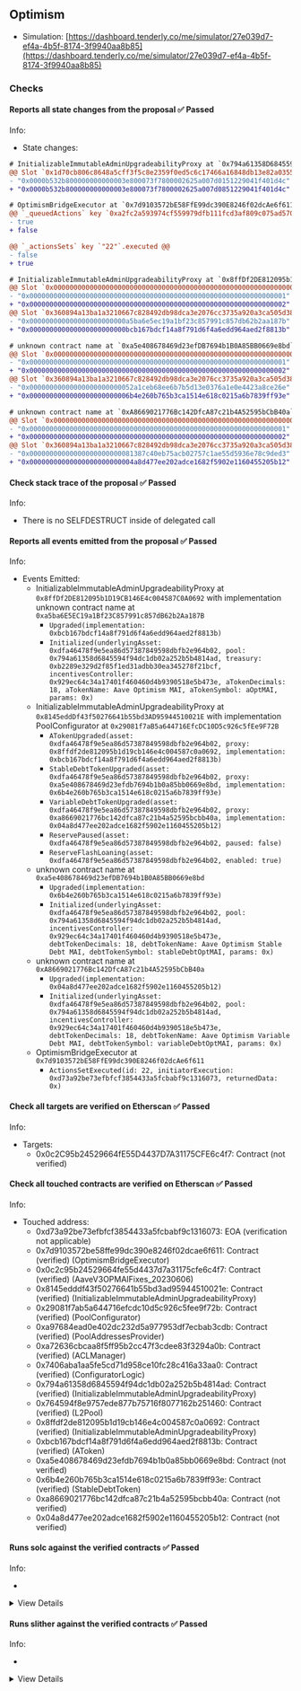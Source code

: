 ## Optimism

- Simulation: [https://dashboard.tenderly.co/me/simulator/27e039d7-ef4a-4b5f-8174-3f9940aa8b85](https://dashboard.tenderly.co/me/simulator/27e039d7-ef4a-4b5f-8174-3f9940aa8b85)

### Checks

#### Reports all state changes from the proposal ✅ Passed

Info:

- State changes:

```diff
# InitializableImmutableAdminUpgradeabilityProxy at `0x794a61358D6845594F94dc1DB02A252b5b4814aD` with implementation L2Pool at `0x764594F8e9757edE877B75716f8077162B251460`
@@ Slot `0x1d70cb806c8648a5cff3f5c8e2359f0ed5c6c17466a16848db13e82a035534b2` @@
- "0x0000b532b800000000000003e800073f7800002625a007d0151229041f401d4c"
+ "0x0000b532b800000000000003e800073f7800002625a007d0851229041f401d4c"
```

```diff
# OptimismBridgeExecutor at `0x7d9103572bE58FfE99dc390E8246f02dcAe6f611`
@@ `_queuedActions` key `0xa2fc2a593974cf559979dfb111fcd3af809c075ad57043a4c8c0903e324cfc82` @@
- true
+ false

@@ `_actionsSets` key `"22"`.executed @@
- false
+ true

```

```diff
# InitializableImmutableAdminUpgradeabilityProxy at `0x8ffDf2DE812095b1D19CB146E4c004587C0A0692` with implementation unknown contract name at `0xa5ba6E5EC19a1Bf23C857991c857dB62b2Aa187B`
@@ Slot `0x0000000000000000000000000000000000000000000000000000000000000000` @@
- "0x0000000000000000000000000000000000000000000000000000000000000001"
+ "0x0000000000000000000000000000000000000000000000000000000000000002"
@@ Slot `0x360894a13ba1a3210667c828492db98dca3e2076cc3735a920a3ca505d382bbc` @@
- "0x000000000000000000000000a5ba6e5ec19a1bf23c857991c857db62b2aa187b"
+ "0x000000000000000000000000bcb167bdcf14a8f791d6f4a6edd964aed2f8813b"
```

```diff
# unknown contract name at `0xa5e408678469d23efDB7694b1B0A85BB0669e8bd`
@@ Slot `0x0000000000000000000000000000000000000000000000000000000000000000` @@
- "0x0000000000000000000000000000000000000000000000000000000000000001"
+ "0x0000000000000000000000000000000000000000000000000000000000000002"
@@ Slot `0x360894a13ba1a3210667c828492db98dca3e2076cc3735a920a3ca505d382bbc` @@
- "0x00000000000000000000000052a1ceb68ee6b7b5d13e0376a1e0e4423a8ce26e"
+ "0x0000000000000000000000006b4e260b765b3ca1514e618c0215a6b7839ff93e"
```

```diff
# unknown contract name at `0xA8669021776Bc142DfcA87c21b4A52595bCbB40a`
@@ Slot `0x0000000000000000000000000000000000000000000000000000000000000000` @@
- "0x0000000000000000000000000000000000000000000000000000000000000001"
+ "0x0000000000000000000000000000000000000000000000000000000000000002"
@@ Slot `0x360894a13ba1a3210667c828492db98dca3e2076cc3735a920a3ca505d382bbc` @@
- "0x00000000000000000000000081387c40eb75acb02757c1ae55d5936e78c9ded3"
+ "0x00000000000000000000000004a8d477ee202adce1682f5902e1160455205b12"
```

#### Check stack trace of the proposal ✅ Passed

Info:

- There is no SELFDESTRUCT inside of delegated call

#### Reports all events emitted from the proposal ✅ Passed

Info:

- Events Emitted:
  - InitializableImmutableAdminUpgradeabilityProxy at `0x8ffDf2DE812095b1D19CB146E4c004587C0A0692` with implementation unknown contract name at `0xa5ba6E5EC19a1Bf23C857991c857dB62b2Aa187B`
    - `Upgraded(implementation: 0xbcb167bdcf14a8f791d6f4a6edd964aed2f8813b)`
    - `Initialized(underlyingAsset: 0xdfa46478f9e5ea86d57387849598dbfb2e964b02, pool: 0x794a61358d6845594f94dc1db02a252b5b4814ad, treasury: 0xb2289e329d2f85f1ed31adbb30ea345278f21bcf, incentivesController: 0x929ec64c34a17401f460460d4b9390518e5b473e, aTokenDecimals: 18, aTokenName: Aave Optimism MAI, aTokenSymbol: aOptMAI, params: 0x)`
  - InitializableImmutableAdminUpgradeabilityProxy at `0x8145eddDf43f50276641b55bd3AD95944510021E` with implementation PoolConfigurator at `0x29081f7aB5a644716EfcDC10D5c926c5fEe9F72B`
    - `ATokenUpgraded(asset: 0xdfa46478f9e5ea86d57387849598dbfb2e964b02, proxy: 0x8ffdf2de812095b1d19cb146e4c004587c0a0692, implementation: 0xbcb167bdcf14a8f791d6f4a6edd964aed2f8813b)`
    - `StableDebtTokenUpgraded(asset: 0xdfa46478f9e5ea86d57387849598dbfb2e964b02, proxy: 0xa5e408678469d23efdb7694b1b0a85bb0669e8bd, implementation: 0x6b4e260b765b3ca1514e618c0215a6b7839ff93e)`
    - `VariableDebtTokenUpgraded(asset: 0xdfa46478f9e5ea86d57387849598dbfb2e964b02, proxy: 0xa8669021776bc142dfca87c21b4a52595bcbb40a, implementation: 0x04a8d477ee202adce1682f5902e1160455205b12)`
    - `ReservePaused(asset: 0xdfa46478f9e5ea86d57387849598dbfb2e964b02, paused: false)`
    - `ReserveFlashLoaning(asset: 0xdfa46478f9e5ea86d57387849598dbfb2e964b02, enabled: true)`
  - unknown contract name at `0xa5e408678469d23efDB7694b1B0A85BB0669e8bd`
    - `Upgraded(implementation: 0x6b4e260b765b3ca1514e618c0215a6b7839ff93e)`
    - `Initialized(underlyingAsset: 0xdfa46478f9e5ea86d57387849598dbfb2e964b02, pool: 0x794a61358d6845594f94dc1db02a252b5b4814ad, incentivesController: 0x929ec64c34a17401f460460d4b9390518e5b473e, debtTokenDecimals: 18, debtTokenName: Aave Optimism Stable Debt MAI, debtTokenSymbol: stableDebtOptMAI, params: 0x)`
  - unknown contract name at `0xA8669021776Bc142DfcA87c21b4A52595bCbB40a`
    - `Upgraded(implementation: 0x04a8d477ee202adce1682f5902e1160455205b12)`
    - `Initialized(underlyingAsset: 0xdfa46478f9e5ea86d57387849598dbfb2e964b02, pool: 0x794a61358d6845594f94dc1db02a252b5b4814ad, incentivesController: 0x929ec64c34a17401f460460d4b9390518e5b473e, debtTokenDecimals: 18, debtTokenName: Aave Optimism Variable Debt MAI, debtTokenSymbol: variableDebtOptMAI, params: 0x)`
  - OptimismBridgeExecutor at `0x7d9103572bE58FfE99dc390E8246f02dcAe6f611`
    - `ActionsSetExecuted(id: 22, initiatorExecution: 0xd73a92be73efbfcf3854433a5fcbabf9c1316073, returnedData: 0x)`

#### Check all targets are verified on Etherscan ✅ Passed

Info:

- Targets:
  - 0x0c2C95b24529664fE55D4437D7A31175CFE6c4f7: Contract (not verified)

#### Check all touched contracts are verified on Etherscan ✅ Passed

Info:

- Touched address:
  - 0xd73a92be73efbfcf3854433a5fcbabf9c1316073: EOA (verification not applicable)
  - 0x7d9103572be58ffe99dc390e8246f02dcae6f611: Contract (verified) (OptimismBridgeExecutor)
  - 0x0c2c95b24529664fe55d4437d7a31175cfe6c4f7: Contract (verified) (AaveV3OPMAIFixes_20230606)
  - 0x8145edddf43f50276641b55bd3ad95944510021e: Contract (verified) (InitializableImmutableAdminUpgradeabilityProxy)
  - 0x29081f7ab5a644716efcdc10d5c926c5fee9f72b: Contract (verified) (PoolConfigurator)
  - 0xa97684ead0e402dc232d5a977953df7ecbab3cdb: Contract (verified) (PoolAddressesProvider)
  - 0xa72636cbcaa8f5ff95b2cc47f3cdee83f3294a0b: Contract (verified) (ACLManager)
  - 0x7406aba1aa5fe5cd71d958ce10fc28c416a33aa0: Contract (verified) (ConfiguratorLogic)
  - 0x794a61358d6845594f94dc1db02a252b5b4814ad: Contract (verified) (InitializableImmutableAdminUpgradeabilityProxy)
  - 0x764594f8e9757ede877b75716f8077162b251460: Contract (verified) (L2Pool)
  - 0x8ffdf2de812095b1d19cb146e4c004587c0a0692: Contract (verified) (InitializableImmutableAdminUpgradeabilityProxy)
  - 0xbcb167bdcf14a8f791d6f4a6edd964aed2f8813b: Contract (verified) (AToken)
  - 0xa5e408678469d23efdb7694b1b0a85bb0669e8bd: Contract (not verified)
  - 0x6b4e260b765b3ca1514e618c0215a6b7839ff93e: Contract (verified) (StableDebtToken)
  - 0xa8669021776bc142dfca87c21b4a52595bcbb40a: Contract (not verified)
  - 0x04a8d477ee202adce1682f5902e1160455205b12: Contract (not verified)

#### Runs solc against the verified contracts ✅ Passed

Info:

-

<details>
<summary>View Details</summary>
<details>
<summary>View warnings for AaveV3OPMAIFixes_20230606 at `0x0c2C95b24529664fE55D4437D7A31175CFE6c4f7`</summary>

```
INFO:CryticCompile:Source code not available, try to fetch the bytecode only
```

</details>

<details>
<summary>View warnings for PoolConfigurator at `0x29081f7aB5a644716EfcDC10D5c926c5fEe9F72B`</summary>

```
INFO:CryticCompile:Source code not available, try to fetch the bytecode only
```

</details>

<details>
<summary>View warnings for StableDebtToken (STABLE_DEBT_TOKEN_IMPL) at `0x6b4E260b765B3cA1514e618C0215A6B7839fF93e`</summary>

```
INFO:CryticCompile:Source code not available, try to fetch the bytecode only
```

</details>

<details>
<summary>View warnings for ConfiguratorLogic at `0x7406aba1Aa5fE5cd71d958CE10fc28c416a33aA0`</summary>

```
WARNING:CryticCompile:Warning: Warning: This declaration has the same name as another declaration.
  --> lib/aave-v3-core/contracts/protocol/libraries/aave-upgradeability/BaseImmutableAdminUpgradeabilityProxy.sol:23:15:
   |
23 |   constructor(address admin) {
   |               ^^^^^^^^^^^^^
Note: The other declaration is here:
  --> lib/aave-v3-core/contracts/protocol/libraries/aave-upgradeability/BaseImmutableAdminUpgradeabilityProxy.sol:39:3:
   |
39 |   function admin() external ifAdmin returns (address) {
   |   ^ (Relevant source part starts here and spans across multiple lines).


Warning: Warning: This contract has a payable fallback function, but no receive ether function. Consider adding a receive ether function.
  --> lib/aave-v3-core/contracts/dependencies/openzeppelin/upgradeability/InitializableUpgradeabilityProxy.sol:11:1:
   |
11 | contract InitializableUpgradeabilityProxy is BaseUpgradeabilityProxy {
   | ^ (Relevant source part starts here and spans across multiple lines).
Note: The payable fallback function is defined here.
  --> lib/aave-v3-core/contracts/dependencies/openzeppelin/upgradeability/Proxy.sol:17:3:
   |
17 |   fallback() external payable {
   |   ^ (Relevant source part starts here and spans across multiple lines).


Warning: Warning: This contract has a payable fallback function, but no receive ether function. Consider adding a receive ether function.
  --> lib/aave-v3-core/contracts/protocol/libraries/aave-upgradeability/BaseImmutableAdminUpgradeabilityProxy.sol:16:1:
   |
16 | contract BaseImmutableAdminUpgradeabilityProxy is BaseUpgradeabilityProxy {
   | ^ (Relevant source part starts here and spans across multiple lines).
Note: The payable fallback function is defined here.
  --> lib/aave-v3-core/contracts/dependencies/openzeppelin/upgradeability/Proxy.sol:17:3:
   |
17 |   fallback() external payable {
   |   ^ (Relevant source part starts here and spans across multiple lines).


Warning: Warning: This contract has a payable fallback function, but no receive ether function. Consider adding a receive ether function.
  --> lib/aave-v3-core/contracts/protocol/libraries/aave-upgradeability/InitializableImmutableAdminUpgradeabilityProxy.sol:13:1:
   |
13 | contract InitializableImmutableAdminUpgradeabilityProxy is
   | ^ (Relevant source part starts here and spans across multiple lines).
Note: The payable fallback function is defined here.
  --> lib/aave-v3-core/contracts/dependencies/openzeppelin/upgradeability/Proxy.sol:17:3:
   |
17 |   fallback() external payable {
   |   ^ (Relevant source part starts here and spans across multiple lines).



```

</details>

<details>
<summary>View warnings for L2Pool at `0x764594F8e9757edE877B75716f8077162B251460`</summary>

```
INFO:CryticCompile:Source code not available, try to fetch the bytecode only
```

</details>

<details>
<summary>View warnings for InitializableImmutableAdminUpgradeabilityProxy at `0x794a61358D6845594F94dc1DB02A252b5b4814aD` with implementation L2Pool at `0x764594F8e9757edE877B75716f8077162B251460`</summary>

```
INFO:CryticCompile:Source code not available, try to fetch the bytecode only
```

</details>

<details>
<summary>View warnings for OptimismBridgeExecutor at `0x7d9103572bE58FfE99dc390E8246f02dcAe6f611`</summary>

```
INFO:CryticCompile:Source code not available, try to fetch the bytecode only
```

</details>

<details>
<summary>View warnings for InitializableImmutableAdminUpgradeabilityProxy at `0x8145eddDf43f50276641b55bd3AD95944510021E` with implementation PoolConfigurator at `0x29081f7aB5a644716EfcDC10D5c926c5fEe9F72B`</summary>

```
INFO:CryticCompile:Source code not available, try to fetch the bytecode only
```

</details>

<details>
<summary>View warnings for InitializableImmutableAdminUpgradeabilityProxy at `0x8ffDf2DE812095b1D19CB146E4c004587C0A0692` with implementation unknown contract name at `0xa5ba6E5EC19a1Bf23C857991c857dB62b2Aa187B`</summary>

```
INFO:CryticCompile:Source code not available, try to fetch the bytecode only
```

</details>

<details>
<summary>View warnings for ACLManager at `0xa72636CbcAa8F5FF95B2cc47F3CDEe83F3294a0B`</summary>

```
INFO:CryticCompile:Source code not available, try to fetch the bytecode only
```

</details>

<details>
<summary>View warnings for PoolAddressesProvider at `0xa97684ead0e402dC232d5A977953DF7ECBaB3CDb`</summary>

```
INFO:CryticCompile:Source code not available, try to fetch the bytecode only
```

</details>

<details>
<summary>View warnings for AToken (ATOKEN_IMPL) at `0xbCb167bDCF14a8F791d6f4A6EDd964aed2F8813B`</summary>

```
INFO:CryticCompile:Source code not available, try to fetch the bytecode only
```

</details>

</details>

#### Runs slither against the verified contracts ✅ Passed

Info:

-

<details>
<summary>View Details</summary>

<details>
<summary>Slither report for AaveV3OPMAIFixes_20230606 at `0x0c2C95b24529664fE55D4437D7A31175CFE6c4f7`</summary>

```
Source code not available, try to fetch the bytecode only
Traceback (most recent call last):
  File "/home/runner/.local/lib/python3.10/site-packages/slither/__main__.py", line 837, in main_impl
    ) = process_all(filename, args, detector_classes, printer_classes)
  File "/home/runner/.local/lib/python3.10/site-packages/slither/__main__.py", line 101, in process_all
    ) = process_single(compilation, args, detector_classes, printer_classes)
  File "/home/runner/.local/lib/python3.10/site-packages/slither/__main__.py", line 79, in process_single
    slither = Slither(target, ast_format=ast, **vars(args))
  File "/home/runner/.local/lib/python3.10/site-packages/slither/slither.py", line 114, in __init__
    parser.parse_top_level_from_loaded_json(ast, path)
  File "/home/runner/.local/lib/python3.10/site-packages/slither/solc_parsing/slither_compilation_unit_solc.py", line 205, in parse_top_level_from_loaded_json
    if data_loaded[self.get_key()] == "root":
KeyError: 'name'
ERROR:root:Error in 0x0c2c95b24529664fe55d4437d7a31175cfe6c4f7
ERROR:root:Traceback (most recent call last):
  File "/home/runner/.local/lib/python3.10/site-packages/slither/__main__.py", line 837, in main_impl
    ) = process_all(filename, args, detector_classes, printer_classes)
  File "/home/runner/.local/lib/python3.10/site-packages/slither/__main__.py", line 101, in process_all
    ) = process_single(compilation, args, detector_classes, printer_classes)
  File "/home/runner/.local/lib/python3.10/site-packages/slither/__main__.py", line 79, in process_single
    slither = Slither(target, ast_format=ast, **vars(args))
  File "/home/runner/.local/lib/python3.10/site-packages/slither/slither.py", line 114, in __init__
    parser.parse_top_level_from_loaded_json(ast, path)
  File "/home/runner/.local/lib/python3.10/site-packages/slither/solc_parsing/slither_compilation_unit_solc.py", line 205, in parse_top_level_from_loaded_json
    if data_loaded[self.get_key()] == "root":
KeyError: 'name'

```

</details>

<details>
<summary>Slither report for PoolConfigurator at `0x29081f7aB5a644716EfcDC10D5c926c5fEe9F72B`</summary>

```
Source code not available, try to fetch the bytecode only
Traceback (most recent call last):
  File "/home/runner/.local/lib/python3.10/site-packages/slither/__main__.py", line 837, in main_impl
    ) = process_all(filename, args, detector_classes, printer_classes)
  File "/home/runner/.local/lib/python3.10/site-packages/slither/__main__.py", line 101, in process_all
    ) = process_single(compilation, args, detector_classes, printer_classes)
  File "/home/runner/.local/lib/python3.10/site-packages/slither/__main__.py", line 79, in process_single
    slither = Slither(target, ast_format=ast, **vars(args))
  File "/home/runner/.local/lib/python3.10/site-packages/slither/slither.py", line 114, in __init__
    parser.parse_top_level_from_loaded_json(ast, path)
  File "/home/runner/.local/lib/python3.10/site-packages/slither/solc_parsing/slither_compilation_unit_solc.py", line 205, in parse_top_level_from_loaded_json
    if data_loaded[self.get_key()] == "root":
KeyError: 'name'
ERROR:root:Error in 0x29081f7ab5a644716efcdc10d5c926c5fee9f72b
ERROR:root:Traceback (most recent call last):
  File "/home/runner/.local/lib/python3.10/site-packages/slither/__main__.py", line 837, in main_impl
    ) = process_all(filename, args, detector_classes, printer_classes)
  File "/home/runner/.local/lib/python3.10/site-packages/slither/__main__.py", line 101, in process_all
    ) = process_single(compilation, args, detector_classes, printer_classes)
  File "/home/runner/.local/lib/python3.10/site-packages/slither/__main__.py", line 79, in process_single
    slither = Slither(target, ast_format=ast, **vars(args))
  File "/home/runner/.local/lib/python3.10/site-packages/slither/slither.py", line 114, in __init__
    parser.parse_top_level_from_loaded_json(ast, path)
  File "/home/runner/.local/lib/python3.10/site-packages/slither/solc_parsing/slither_compilation_unit_solc.py", line 205, in parse_top_level_from_loaded_json
    if data_loaded[self.get_key()] == "root":
KeyError: 'name'

```

</details>

<details>
<summary>Slither report for StableDebtToken (STABLE_DEBT_TOKEN_IMPL) at `0x6b4E260b765B3cA1514e618C0215A6B7839fF93e`</summary>

```
Source code not available, try to fetch the bytecode only
Traceback (most recent call last):
  File "/home/runner/.local/lib/python3.10/site-packages/slither/__main__.py", line 837, in main_impl
    ) = process_all(filename, args, detector_classes, printer_classes)
  File "/home/runner/.local/lib/python3.10/site-packages/slither/__main__.py", line 101, in process_all
    ) = process_single(compilation, args, detector_classes, printer_classes)
  File "/home/runner/.local/lib/python3.10/site-packages/slither/__main__.py", line 79, in process_single
    slither = Slither(target, ast_format=ast, **vars(args))
  File "/home/runner/.local/lib/python3.10/site-packages/slither/slither.py", line 114, in __init__
    parser.parse_top_level_from_loaded_json(ast, path)
  File "/home/runner/.local/lib/python3.10/site-packages/slither/solc_parsing/slither_compilation_unit_solc.py", line 205, in parse_top_level_from_loaded_json
    if data_loaded[self.get_key()] == "root":
KeyError: 'name'
ERROR:root:Error in 0x6b4e260b765b3ca1514e618c0215a6b7839ff93e
ERROR:root:Traceback (most recent call last):
  File "/home/runner/.local/lib/python3.10/site-packages/slither/__main__.py", line 837, in main_impl
    ) = process_all(filename, args, detector_classes, printer_classes)
  File "/home/runner/.local/lib/python3.10/site-packages/slither/__main__.py", line 101, in process_all
    ) = process_single(compilation, args, detector_classes, printer_classes)
  File "/home/runner/.local/lib/python3.10/site-packages/slither/__main__.py", line 79, in process_single
    slither = Slither(target, ast_format=ast, **vars(args))
  File "/home/runner/.local/lib/python3.10/site-packages/slither/slither.py", line 114, in __init__
    parser.parse_top_level_from_loaded_json(ast, path)
  File "/home/runner/.local/lib/python3.10/site-packages/slither/solc_parsing/slither_compilation_unit_solc.py", line 205, in parse_top_level_from_loaded_json
    if data_loaded[self.get_key()] == "root":
KeyError: 'name'

```

</details>

<details>
<summary>Slither report for ConfiguratorLogic at `0x7406aba1Aa5fE5cd71d958CE10fc28c416a33aA0`</summary>

```
Warning: Warning: This declaration has the same name as another declaration.
  --> lib/aave-v3-core/contracts/protocol/libraries/aave-upgradeability/BaseImmutableAdminUpgradeabilityProxy.sol:23:15:
   |
23 |   constructor(address admin) {
   |               ^^^^^^^^^^^^^
Note: The other declaration is here:
  --> lib/aave-v3-core/contracts/protocol/libraries/aave-upgradeability/BaseImmutableAdminUpgradeabilityProxy.sol:39:3:
   |
39 |   function admin() external ifAdmin returns (address) {
   |   ^ (Relevant source part starts here and spans across multiple lines).


Warning: Warning: This contract has a payable fallback function, but no receive ether function. Consider adding a receive ether function.
  --> lib/aave-v3-core/contracts/dependencies/openzeppelin/upgradeability/InitializableUpgradeabilityProxy.sol:11:1:
   |
11 | contract InitializableUpgradeabilityProxy is BaseUpgradeabilityProxy {
   | ^ (Relevant source part starts here and spans across multiple lines).
Note: The payable fallback function is defined here.
  --> lib/aave-v3-core/contracts/dependencies/openzeppelin/upgradeability/Proxy.sol:17:3:
   |
17 |   fallback() external payable {
   |   ^ (Relevant source part starts here and spans across multiple lines).


Warning: Warning: This contract has a payable fallback function, but no receive ether function. Consider adding a receive ether function.
  --> lib/aave-v3-core/contracts/protocol/libraries/aave-upgradeability/BaseImmutableAdminUpgradeabilityProxy.sol:16:1:
   |
16 | contract BaseImmutableAdminUpgradeabilityProxy is BaseUpgradeabilityProxy {
   | ^ (Relevant source part starts here and spans across multiple lines).
Note: The payable fallback function is defined here.
  --> lib/aave-v3-core/contracts/dependencies/openzeppelin/upgradeability/Proxy.sol:17:3:
   |
17 |   fallback() external payable {
   |   ^ (Relevant source part starts here and spans across multiple lines).


Warning: Warning: This contract has a payable fallback function, but no receive ether function. Consider adding a receive ether function.
  --> lib/aave-v3-core/contracts/protocol/libraries/aave-upgradeability/InitializableImmutableAdminUpgradeabilityProxy.sol:13:1:
   |
13 | contract InitializableImmutableAdminUpgradeabilityProxy is
   | ^ (Relevant source part starts here and spans across multiple lines).
Note: The payable fallback function is defined here.
  --> lib/aave-v3-core/contracts/dependencies/openzeppelin/upgradeability/Proxy.sol:17:3:
   |
17 |   fallback() external payable {
   |   ^ (Relevant source part starts here and spans across multiple lines).



INFO:Detectors:
InitializableUpgradeabilityProxy.initialize(address,bytes) (lib/aave-v3-core/contracts/dependencies/openzeppelin/upgradeability/InitializableUpgradeabilityProxy.sol#20-28) uses delegatecall to a input-controlled function id
	- (success) = _logic.delegatecall(_data) (lib/aave-v3-core/contracts/dependencies/openzeppelin/upgradeability/InitializableUpgradeabilityProxy.sol#25)
Reference: https://github.com/crytic/slither/wiki/Detector-Documentation#controlled-delegatecall
INFO:Detectors:
BaseImmutableAdminUpgradeabilityProxy.constructor(address).admin (lib/aave-v3-core/contracts/protocol/libraries/aave-upgradeability/BaseImmutableAdminUpgradeabilityProxy.sol#23) shadows:
	- BaseImmutableAdminUpgradeabilityProxy.admin() (lib/aave-v3-core/contracts/protocol/libraries/aave-upgradeability/BaseImmutableAdminUpgradeabilityProxy.sol#39-41) (function)
InitializableImmutableAdminUpgradeabilityProxy.constructor(address).admin (lib/aave-v3-core/contracts/protocol/libraries/aave-upgradeability/InitializableImmutableAdminUpgradeabilityProxy.sol#21) shadows:
	- BaseImmutableAdminUpgradeabilityProxy.admin() (lib/aave-v3-core/contracts/protocol/libraries/aave-upgradeability/BaseImmutableAdminUpgradeabilityProxy.sol#39-41) (function)
Reference: https://github.com/crytic/slither/wiki/Detector-Documentation#local-variable-shadowing
INFO:Detectors:
InitializableUpgradeabilityProxy.initialize(address,bytes)._logic (lib/aave-v3-core/contracts/dependencies/openzeppelin/upgradeability/InitializableUpgradeabilityProxy.sol#20) lacks a zero-check on :
		- (success) = _logic.delegatecall(_data) (lib/aave-v3-core/contracts/dependencies/openzeppelin/upgradeability/InitializableUpgradeabilityProxy.sol#25)
BaseImmutableAdminUpgradeabilityProxy.upgradeToAndCall(address,bytes).newImplementation (lib/aave-v3-core/contracts/protocol/libraries/aave-upgradeability/BaseImmutableAdminUpgradeabilityProxy.sol#70) lacks a zero-check on :
		- (success) = newImplementation.delegatecall(data) (lib/aave-v3-core/contracts/protocol/libraries/aave-upgradeability/BaseImmutableAdminUpgradeabilityProxy.sol#74)
Reference: https://github.com/crytic/slither/wiki/Detector-Documentation#missing-zero-address-validation
INFO:Detectors:
Modifier BaseImmutableAdminUpgradeabilityProxy.ifAdmin() (lib/aave-v3-core/contracts/protocol/libraries/aave-upgradeability/BaseImmutableAdminUpgradeabilityProxy.sol#27-33) does not always execute _; or revertReference: https://github.com/crytic/slither/wiki/Detector-Documentation#incorrect-modifier
INFO:Detectors:
Reentrancy in ConfiguratorLogic.executeInitReserve(IPool,ConfiguratorInputTypes.InitReserveInput) (lib/aave-v3-core/contracts/protocol/libraries/logic/ConfiguratorLogic.sol#50-122):
	External calls:
	- aTokenProxyAddress = _initTokenWithProxy(input.aTokenImpl,abi.encodeWithSelector(IInitializableAToken.initialize.selector,pool,input.treasury,input.underlyingAsset,input.incentivesController,input.underlyingAssetDecimals,input.aTokenName,input.aTokenSymbol,input.params)) (lib/aave-v3-core/contracts/protocol/libraries/logic/ConfiguratorLogic.sol#54-67)
		- proxy.initialize(implementation,initParams) (lib/aave-v3-core/contracts/protocol/libraries/logic/ConfiguratorLogic.sol#245)
	- stableDebtTokenProxyAddress = _initTokenWithProxy(input.stableDebtTokenImpl,abi.encodeWithSelector(IInitializableDebtToken.initialize.selector,pool,input.underlyingAsset,input.incentivesController,input.underlyingAssetDecimals,input.stableDebtTokenName,input.stableDebtTokenSymbol,input.params)) (lib/aave-v3-core/contracts/protocol/libraries/logic/ConfiguratorLogic.sol#69-81)
		- proxy.initialize(implementation,initParams) (lib/aave-v3-core/contracts/protocol/libraries/logic/ConfiguratorLogic.sol#245)
	- variableDebtTokenProxyAddress = _initTokenWithProxy(input.variableDebtTokenImpl,abi.encodeWithSelector(IInitializableDebtToken.initialize.selector,pool,input.underlyingAsset,input.incentivesController,input.underlyingAssetDecimals,input.variableDebtTokenName,input.variableDebtTokenSymbol,input.params)) (lib/aave-v3-core/contracts/protocol/libraries/logic/ConfiguratorLogic.sol#83-95)
		- proxy.initialize(implementation,initParams) (lib/aave-v3-core/contracts/protocol/libraries/logic/ConfiguratorLogic.sol#245)
	- pool.initReserve(input.underlyingAsset,aTokenProxyAddress,stableDebtTokenProxyAddress,variableDebtTokenProxyAddress,input.interestRateStrategyAddress) (lib/aave-v3-core/contracts/protocol/libraries/logic/ConfiguratorLogic.sol#97-103)
	- pool.setConfiguration(input.underlyingAsset,currentConfig) (lib/aave-v3-core/contracts/protocol/libraries/logic/ConfiguratorLogic.sol#113)
	Event emitted after the call(s):
	- ReserveInitialized(input.underlyingAsset,aTokenProxyAddress,stableDebtTokenProxyAddress,variableDebtTokenProxyAddress,input.interestRateStrategyAddress) (lib/aave-v3-core/contracts/protocol/libraries/logic/ConfiguratorLogic.sol#115-121)
Reentrancy in ConfiguratorLogic.executeUpdateAToken(IPool,ConfiguratorInputTypes.UpdateATokenInput) (lib/aave-v3-core/contracts/protocol/libraries/logic/ConfiguratorLogic.sol#130-153):
	External calls:
	- _upgradeTokenImplementation(reserveData.aTokenAddress,input.implementation,encodedCall) (lib/aave-v3-core/contracts/protocol/libraries/logic/ConfiguratorLogic.sol#150)
		- proxy.upgradeToAndCall(implementation,initParams) (lib/aave-v3-core/contracts/protocol/libraries/logic/ConfiguratorLogic.sol#266)
	Event emitted after the call(s):
	- ATokenUpgraded(input.asset,reserveData.aTokenAddress,input.implementation) (lib/aave-v3-core/contracts/protocol/libraries/logic/ConfiguratorLogic.sol#152)
Reentrancy in ConfiguratorLogic.executeUpdateStableDebtToken(IPool,ConfiguratorInputTypes.UpdateDebtTokenInput) (lib/aave-v3-core/contracts/protocol/libraries/logic/ConfiguratorLogic.sol#161-191):
	External calls:
	- _upgradeTokenImplementation(reserveData.stableDebtTokenAddress,input.implementation,encodedCall) (lib/aave-v3-core/contracts/protocol/libraries/logic/ConfiguratorLogic.sol#180-184)
		- proxy.upgradeToAndCall(implementation,initParams) (lib/aave-v3-core/contracts/protocol/libraries/logic/ConfiguratorLogic.sol#266)
	Event emitted after the call(s):
	- StableDebtTokenUpgraded(input.asset,reserveData.stableDebtTokenAddress,input.implementation) (lib/aave-v3-core/contracts/protocol/libraries/logic/ConfiguratorLogic.sol#186-190)
Reentrancy in ConfiguratorLogic.executeUpdateVariableDebtToken(IPool,ConfiguratorInputTypes.UpdateDebtTokenInput) (lib/aave-v3-core/contracts/protocol/libraries/logic/ConfiguratorLogic.sol#199-229):
	External calls:
	- _upgradeTokenImplementation(reserveData.variableDebtTokenAddress,input.implementation,encodedCall) (lib/aave-v3-core/contracts/protocol/libraries/logic/ConfiguratorLogic.sol#218-222)
		- proxy.upgradeToAndCall(implementation,initParams) (lib/aave-v3-core/contracts/protocol/libraries/logic/ConfiguratorLogic.sol#266)
	Event emitted after the call(s):
	- VariableDebtTokenUpgraded(input.asset,reserveData.variableDebtTokenAddress,input.implementation) (lib/aave-v3-core/contracts/protocol/libraries/logic/ConfiguratorLogic.sol#224-228)
Reference: https://github.com/crytic/slither/wiki/Detector-Documentation#reentrancy-vulnerabilities-3
INFO:Detectors:
Address.isContract(address) (lib/aave-v3-core/contracts/dependencies/openzeppelin/contracts/Address.sol#25-36) uses assembly
	- INLINE ASM (lib/aave-v3-core/contracts/dependencies/openzeppelin/contracts/Address.sol#32-34)
BaseUpgradeabilityProxy._implementation() (lib/aave-v3-core/contracts/dependencies/openzeppelin/upgradeability/BaseUpgradeabilityProxy.sol#32-38) uses assembly
	- INLINE ASM (lib/aave-v3-core/contracts/dependencies/openzeppelin/upgradeability/BaseUpgradeabilityProxy.sol#35-37)
BaseUpgradeabilityProxy._setImplementation(address) (lib/aave-v3-core/contracts/dependencies/openzeppelin/upgradeability/BaseUpgradeabilityProxy.sol#53-65) uses assembly
	- INLINE ASM (lib/aave-v3-core/contracts/dependencies/openzeppelin/upgradeability/BaseUpgradeabilityProxy.sol#62-64)
Proxy._delegate(address) (lib/aave-v3-core/contracts/dependencies/openzeppelin/upgradeability/Proxy.sol#32-56) uses assembly
	- INLINE ASM (lib/aave-v3-core/contracts/dependencies/openzeppelin/upgradeability/Proxy.sol#34-55)
Reference: https://github.com/crytic/slither/wiki/Detector-Documentation#assembly-usage
INFO:Detectors:
Address.sendValue(address,uint256) (lib/aave-v3-core/contracts/dependencies/openzeppelin/contracts/Address.sol#54-60) is never used and should be removed
ReserveConfiguration.getActive(DataTypes.ReserveConfigurationMap) (lib/aave-v3-core/contracts/protocol/libraries/configuration/ReserveConfiguration.sol#183-185) is never used and should be removed
ReserveConfiguration.getBorrowCap(DataTypes.ReserveConfigurationMap) (lib/aave-v3-core/contracts/protocol/libraries/configuration/ReserveConfiguration.sol#383-387) is never used and should be removed
ReserveConfiguration.getBorrowableInIsolation(DataTypes.ReserveConfigurationMap) (lib/aave-v3-core/contracts/protocol/libraries/configuration/ReserveConfiguration.sol#254-258) is never used and should be removed
ReserveConfiguration.getBorrowingEnabled(DataTypes.ReserveConfigurationMap) (lib/aave-v3-core/contracts/protocol/libraries/configuration/ReserveConfiguration.sol#306-310) is never used and should be removed
ReserveConfiguration.getCaps(DataTypes.ReserveConfigurationMap) (lib/aave-v3-core/contracts/protocol/libraries/configuration/ReserveConfiguration.sol#601-610) is never used and should be removed
ReserveConfiguration.getDebtCeiling(DataTypes.ReserveConfigurationMap) (lib/aave-v3-core/contracts/protocol/libraries/configuration/ReserveConfiguration.sol#433-437) is never used and should be removed
ReserveConfiguration.getDecimals(DataTypes.ReserveConfigurationMap) (lib/aave-v3-core/contracts/protocol/libraries/configuration/ReserveConfiguration.sol#161-165) is never used and should be removed
ReserveConfiguration.getEModeCategory(DataTypes.ReserveConfigurationMap) (lib/aave-v3-core/contracts/protocol/libraries/configuration/ReserveConfiguration.sol#516-520) is never used and should be removed
ReserveConfiguration.getFlags(DataTypes.ReserveConfigurationMap) (lib/aave-v3-core/contracts/protocol/libraries/configuration/ReserveConfiguration.sol#556-568) is never used and should be removed
ReserveConfiguration.getFlashLoanEnabled(DataTypes.ReserveConfigurationMap) (lib/aave-v3-core/contracts/protocol/libraries/configuration/ReserveConfiguration.sol#541-545) is never used and should be removed
ReserveConfiguration.getFrozen(DataTypes.ReserveConfigurationMap) (lib/aave-v3-core/contracts/protocol/libraries/configuration/ReserveConfiguration.sol#203-205) is never used and should be removed
ReserveConfiguration.getLiquidationBonus(DataTypes.ReserveConfigurationMap) (lib/aave-v3-core/contracts/protocol/libraries/configuration/ReserveConfiguration.sol#136-140) is never used and should be removed
ReserveConfiguration.getLiquidationProtocolFee(DataTypes.ReserveConfigurationMap) (lib/aave-v3-core/contracts/protocol/libraries/configuration/ReserveConfiguration.sol#463-468) is never used and should be removed
ReserveConfiguration.getLiquidationThreshold(DataTypes.ReserveConfigurationMap) (lib/aave-v3-core/contracts/protocol/libraries/configuration/ReserveConfiguration.sol#109-113) is never used and should be removed
ReserveConfiguration.getLtv(DataTypes.ReserveConfigurationMap) (lib/aave-v3-core/contracts/protocol/libraries/configuration/ReserveConfiguration.sol#84-86) is never used and should be removed
ReserveConfiguration.getPaused(DataTypes.ReserveConfigurationMap) (lib/aave-v3-core/contracts/protocol/libraries/configuration/ReserveConfiguration.sol#223-225) is never used and should be removed
ReserveConfiguration.getReserveFactor(DataTypes.ReserveConfigurationMap) (lib/aave-v3-core/contracts/protocol/libraries/configuration/ReserveConfiguration.sol#358-362) is never used and should be removed
ReserveConfiguration.getSiloedBorrowing(DataTypes.ReserveConfigurationMap) (lib/aave-v3-core/contracts/protocol/libraries/configuration/ReserveConfiguration.sol#281-285) is never used and should be removed
ReserveConfiguration.getStableRateBorrowingEnabled(DataTypes.ReserveConfigurationMap) (lib/aave-v3-core/contracts/protocol/libraries/configuration/ReserveConfiguration.sol#331-335) is never used and should be removed
ReserveConfiguration.getSupplyCap(DataTypes.ReserveConfigurationMap) (lib/aave-v3-core/contracts/protocol/libraries/configuration/ReserveConfiguration.sol#408-412) is never used and should be removed
ReserveConfiguration.getUnbackedMintCap(DataTypes.ReserveConfigurationMap) (lib/aave-v3-core/contracts/protocol/libraries/configuration/ReserveConfiguration.sol#491-495) is never used and should be removed
ReserveConfiguration.setBorrowCap(DataTypes.ReserveConfigurationMap,uint256) (lib/aave-v3-core/contracts/protocol/libraries/configuration/ReserveConfiguration.sol#369-376) is never used and should be removed
ReserveConfiguration.setBorrowableInIsolation(DataTypes.ReserveConfigurationMap,bool) (lib/aave-v3-core/contracts/protocol/libraries/configuration/ReserveConfiguration.sol#236-243) is never used and should be removed
ReserveConfiguration.setBorrowingEnabled(DataTypes.ReserveConfigurationMap,bool) (lib/aave-v3-core/contracts/protocol/libraries/configuration/ReserveConfiguration.sol#292-299) is never used and should be removed
ReserveConfiguration.setDebtCeiling(DataTypes.ReserveConfigurationMap,uint256) (lib/aave-v3-core/contracts/protocol/libraries/configuration/ReserveConfiguration.sol#419-426) is never used and should be removed
ReserveConfiguration.setEModeCategory(DataTypes.ReserveConfigurationMap,uint256) (lib/aave-v3-core/contracts/protocol/libraries/configuration/ReserveConfiguration.sol#502-509) is never used and should be removed
ReserveConfiguration.setFlashLoanEnabled(DataTypes.ReserveConfigurationMap,bool) (lib/aave-v3-core/contracts/protocol/libraries/configuration/ReserveConfiguration.sol#527-534) is never used and should be removed
ReserveConfiguration.setLiquidationBonus(DataTypes.ReserveConfigurationMap,uint256) (lib/aave-v3-core/contracts/protocol/libraries/configuration/ReserveConfiguration.sol#120-129) is never used and should be removed
ReserveConfiguration.setLiquidationProtocolFee(DataTypes.ReserveConfigurationMap,uint256) (lib/aave-v3-core/contracts/protocol/libraries/configuration/ReserveConfiguration.sol#444-456) is never used and should be removed
ReserveConfiguration.setLiquidationThreshold(DataTypes.ReserveConfigurationMap,uint256) (lib/aave-v3-core/contracts/protocol/libraries/configuration/ReserveConfiguration.sol#93-102) is never used and should be removed
ReserveConfiguration.setLtv(DataTypes.ReserveConfigurationMap,uint256) (lib/aave-v3-core/contracts/protocol/libraries/configuration/ReserveConfiguration.sol#73-77) is never used and should be removed
ReserveConfiguration.setReserveFactor(DataTypes.ReserveConfigurationMap,uint256) (lib/aave-v3-core/contracts/protocol/libraries/configuration/ReserveConfiguration.sol#342-351) is never used and should be removed
ReserveConfiguration.setSiloedBorrowing(DataTypes.ReserveConfigurationMap,bool) (lib/aave-v3-core/contracts/protocol/libraries/configuration/ReserveConfiguration.sol#266-273) is never used and should be removed
ReserveConfiguration.setStableRateBorrowingEnabled(DataTypes.ReserveConfigurationMap,bool) (lib/aave-v3-core/contracts/protocol/libraries/configuration/ReserveConfiguration.sol#317-324) is never used and should be removed
ReserveConfiguration.setSupplyCap(DataTypes.ReserveConfigurationMap,uint256) (lib/aave-v3-core/contracts/protocol/libraries/configuration/ReserveConfiguration.sol#394-401) is never used and should be removed
ReserveConfiguration.setUnbackedMintCap(DataTypes.ReserveConfigurationMap,uint256) (lib/aave-v3-core/contracts/protocol/libraries/configuration/ReserveConfiguration.sol#475-484) is never used and should be removed
Reference: https://github.com/crytic/slither/wiki/Detector-Documentation#dead-code
INFO:Detectors:
Low level call in Address.sendValue(address,uint256) (lib/aave-v3-core/contracts/dependencies/openzeppelin/contracts/Address.sol#54-60):
	- (success) = recipient.call{value: amount}() (lib/aave-v3-core/contracts/dependencies/openzeppelin/contracts/Address.sol#58)
Low level call in InitializableUpgradeabilityProxy.initialize(address,bytes) (lib/aave-v3-core/contracts/dependencies/openzeppelin/upgradeability/InitializableUpgradeabilityProxy.sol#20-28):
	- (success) = _logic.delegatecall(_data) (lib/aave-v3-core/contracts/dependencies/openzeppelin/upgradeability/InitializableUpgradeabilityProxy.sol#25)
Low level call in BaseImmutableAdminUpgradeabilityProxy.upgradeToAndCall(address,bytes) (lib/aave-v3-core/contracts/protocol/libraries/aave-upgradeability/BaseImmutableAdminUpgradeabilityProxy.sol#69-76):
	- (success) = newImplementation.delegatecall(data) (lib/aave-v3-core/contracts/protocol/libraries/aave-upgradeability/BaseImmutableAdminUpgradeabilityProxy.sol#74)
Reference: https://github.com/crytic/slither/wiki/Detector-Documentation#low-level-calls
INFO:Detectors:
Parameter InitializableUpgradeabilityProxy.initialize(address,bytes)._logic (lib/aave-v3-core/contracts/dependencies/openzeppelin/upgradeability/InitializableUpgradeabilityProxy.sol#20) is not in mixedCase
Parameter InitializableUpgradeabilityProxy.initialize(address,bytes)._data (lib/aave-v3-core/contracts/dependencies/openzeppelin/upgradeability/InitializableUpgradeabilityProxy.sol#20) is not in mixedCase
Function IPool.ADDRESSES_PROVIDER() (lib/aave-v3-core/contracts/interfaces/IPool.sol#621) is not in mixedCase
Function IPool.MAX_STABLE_RATE_BORROW_SIZE_PERCENT() (lib/aave-v3-core/contracts/interfaces/IPool.sol#684) is not in mixedCase
Function IPool.FLASHLOAN_PREMIUM_TOTAL() (lib/aave-v3-core/contracts/interfaces/IPool.sol#690) is not in mixedCase
Function IPool.BRIDGE_PROTOCOL_FEE() (lib/aave-v3-core/contracts/interfaces/IPool.sol#696) is not in mixedCase
Function IPool.FLASHLOAN_PREMIUM_TO_PROTOCOL() (lib/aave-v3-core/contracts/interfaces/IPool.sol#702) is not in mixedCase
Function IPool.MAX_NUMBER_RESERVES() (lib/aave-v3-core/contracts/interfaces/IPool.sol#708) is not in mixedCase
Variable BaseImmutableAdminUpgradeabilityProxy._admin (lib/aave-v3-core/contracts/protocol/libraries/aave-upgradeability/BaseImmutableAdminUpgradeabilityProxy.sol#17) is not in mixedCase
Reference: https://github.com/crytic/slither/wiki/Detector-Documentation#conformance-to-solidity-naming-conventions
INFO:Slither:0x7406aba1aa5fe5cd71d958ce10fc28c416a33aa0 analyzed (16 contracts with 79 detectors), 63 result(s) found
```

</details>

<details>
<summary>Slither report for L2Pool at `0x764594F8e9757edE877B75716f8077162B251460`</summary>

```
Source code not available, try to fetch the bytecode only
Traceback (most recent call last):
  File "/home/runner/.local/lib/python3.10/site-packages/slither/__main__.py", line 837, in main_impl
    ) = process_all(filename, args, detector_classes, printer_classes)
  File "/home/runner/.local/lib/python3.10/site-packages/slither/__main__.py", line 101, in process_all
    ) = process_single(compilation, args, detector_classes, printer_classes)
  File "/home/runner/.local/lib/python3.10/site-packages/slither/__main__.py", line 79, in process_single
    slither = Slither(target, ast_format=ast, **vars(args))
  File "/home/runner/.local/lib/python3.10/site-packages/slither/slither.py", line 114, in __init__
    parser.parse_top_level_from_loaded_json(ast, path)
  File "/home/runner/.local/lib/python3.10/site-packages/slither/solc_parsing/slither_compilation_unit_solc.py", line 205, in parse_top_level_from_loaded_json
    if data_loaded[self.get_key()] == "root":
KeyError: 'name'
ERROR:root:Error in 0x764594f8e9757ede877b75716f8077162b251460
ERROR:root:Traceback (most recent call last):
  File "/home/runner/.local/lib/python3.10/site-packages/slither/__main__.py", line 837, in main_impl
    ) = process_all(filename, args, detector_classes, printer_classes)
  File "/home/runner/.local/lib/python3.10/site-packages/slither/__main__.py", line 101, in process_all
    ) = process_single(compilation, args, detector_classes, printer_classes)
  File "/home/runner/.local/lib/python3.10/site-packages/slither/__main__.py", line 79, in process_single
    slither = Slither(target, ast_format=ast, **vars(args))
  File "/home/runner/.local/lib/python3.10/site-packages/slither/slither.py", line 114, in __init__
    parser.parse_top_level_from_loaded_json(ast, path)
  File "/home/runner/.local/lib/python3.10/site-packages/slither/solc_parsing/slither_compilation_unit_solc.py", line 205, in parse_top_level_from_loaded_json
    if data_loaded[self.get_key()] == "root":
KeyError: 'name'

```

</details>

<details>
<summary>Slither report for InitializableImmutableAdminUpgradeabilityProxy at `0x794a61358D6845594F94dc1DB02A252b5b4814aD` with implementation L2Pool at `0x764594F8e9757edE877B75716f8077162B251460`</summary>

```
Source code not available, try to fetch the bytecode only
Traceback (most recent call last):
  File "/home/runner/.local/lib/python3.10/site-packages/slither/__main__.py", line 837, in main_impl
    ) = process_all(filename, args, detector_classes, printer_classes)
  File "/home/runner/.local/lib/python3.10/site-packages/slither/__main__.py", line 101, in process_all
    ) = process_single(compilation, args, detector_classes, printer_classes)
  File "/home/runner/.local/lib/python3.10/site-packages/slither/__main__.py", line 79, in process_single
    slither = Slither(target, ast_format=ast, **vars(args))
  File "/home/runner/.local/lib/python3.10/site-packages/slither/slither.py", line 114, in __init__
    parser.parse_top_level_from_loaded_json(ast, path)
  File "/home/runner/.local/lib/python3.10/site-packages/slither/solc_parsing/slither_compilation_unit_solc.py", line 205, in parse_top_level_from_loaded_json
    if data_loaded[self.get_key()] == "root":
KeyError: 'name'
ERROR:root:Error in 0x794a61358d6845594f94dc1db02a252b5b4814ad
ERROR:root:Traceback (most recent call last):
  File "/home/runner/.local/lib/python3.10/site-packages/slither/__main__.py", line 837, in main_impl
    ) = process_all(filename, args, detector_classes, printer_classes)
  File "/home/runner/.local/lib/python3.10/site-packages/slither/__main__.py", line 101, in process_all
    ) = process_single(compilation, args, detector_classes, printer_classes)
  File "/home/runner/.local/lib/python3.10/site-packages/slither/__main__.py", line 79, in process_single
    slither = Slither(target, ast_format=ast, **vars(args))
  File "/home/runner/.local/lib/python3.10/site-packages/slither/slither.py", line 114, in __init__
    parser.parse_top_level_from_loaded_json(ast, path)
  File "/home/runner/.local/lib/python3.10/site-packages/slither/solc_parsing/slither_compilation_unit_solc.py", line 205, in parse_top_level_from_loaded_json
    if data_loaded[self.get_key()] == "root":
KeyError: 'name'

```

</details>

<details>
<summary>Slither report for OptimismBridgeExecutor at `0x7d9103572bE58FfE99dc390E8246f02dcAe6f611`</summary>

```
Source code not available, try to fetch the bytecode only
Traceback (most recent call last):
  File "/home/runner/.local/lib/python3.10/site-packages/slither/__main__.py", line 837, in main_impl
    ) = process_all(filename, args, detector_classes, printer_classes)
  File "/home/runner/.local/lib/python3.10/site-packages/slither/__main__.py", line 101, in process_all
    ) = process_single(compilation, args, detector_classes, printer_classes)
  File "/home/runner/.local/lib/python3.10/site-packages/slither/__main__.py", line 79, in process_single
    slither = Slither(target, ast_format=ast, **vars(args))
  File "/home/runner/.local/lib/python3.10/site-packages/slither/slither.py", line 114, in __init__
    parser.parse_top_level_from_loaded_json(ast, path)
  File "/home/runner/.local/lib/python3.10/site-packages/slither/solc_parsing/slither_compilation_unit_solc.py", line 205, in parse_top_level_from_loaded_json
    if data_loaded[self.get_key()] == "root":
KeyError: 'name'
ERROR:root:Error in 0x7d9103572be58ffe99dc390e8246f02dcae6f611
ERROR:root:Traceback (most recent call last):
  File "/home/runner/.local/lib/python3.10/site-packages/slither/__main__.py", line 837, in main_impl
    ) = process_all(filename, args, detector_classes, printer_classes)
  File "/home/runner/.local/lib/python3.10/site-packages/slither/__main__.py", line 101, in process_all
    ) = process_single(compilation, args, detector_classes, printer_classes)
  File "/home/runner/.local/lib/python3.10/site-packages/slither/__main__.py", line 79, in process_single
    slither = Slither(target, ast_format=ast, **vars(args))
  File "/home/runner/.local/lib/python3.10/site-packages/slither/slither.py", line 114, in __init__
    parser.parse_top_level_from_loaded_json(ast, path)
  File "/home/runner/.local/lib/python3.10/site-packages/slither/solc_parsing/slither_compilation_unit_solc.py", line 205, in parse_top_level_from_loaded_json
    if data_loaded[self.get_key()] == "root":
KeyError: 'name'

```

</details>

<details>
<summary>Slither report for InitializableImmutableAdminUpgradeabilityProxy at `0x8145eddDf43f50276641b55bd3AD95944510021E` with implementation PoolConfigurator at `0x29081f7aB5a644716EfcDC10D5c926c5fEe9F72B`</summary>

```
Source code not available, try to fetch the bytecode only
Traceback (most recent call last):
  File "/home/runner/.local/lib/python3.10/site-packages/slither/__main__.py", line 837, in main_impl
    ) = process_all(filename, args, detector_classes, printer_classes)
  File "/home/runner/.local/lib/python3.10/site-packages/slither/__main__.py", line 101, in process_all
    ) = process_single(compilation, args, detector_classes, printer_classes)
  File "/home/runner/.local/lib/python3.10/site-packages/slither/__main__.py", line 79, in process_single
    slither = Slither(target, ast_format=ast, **vars(args))
  File "/home/runner/.local/lib/python3.10/site-packages/slither/slither.py", line 114, in __init__
    parser.parse_top_level_from_loaded_json(ast, path)
  File "/home/runner/.local/lib/python3.10/site-packages/slither/solc_parsing/slither_compilation_unit_solc.py", line 205, in parse_top_level_from_loaded_json
    if data_loaded[self.get_key()] == "root":
KeyError: 'name'
ERROR:root:Error in 0x8145edddf43f50276641b55bd3ad95944510021e
ERROR:root:Traceback (most recent call last):
  File "/home/runner/.local/lib/python3.10/site-packages/slither/__main__.py", line 837, in main_impl
    ) = process_all(filename, args, detector_classes, printer_classes)
  File "/home/runner/.local/lib/python3.10/site-packages/slither/__main__.py", line 101, in process_all
    ) = process_single(compilation, args, detector_classes, printer_classes)
  File "/home/runner/.local/lib/python3.10/site-packages/slither/__main__.py", line 79, in process_single
    slither = Slither(target, ast_format=ast, **vars(args))
  File "/home/runner/.local/lib/python3.10/site-packages/slither/slither.py", line 114, in __init__
    parser.parse_top_level_from_loaded_json(ast, path)
  File "/home/runner/.local/lib/python3.10/site-packages/slither/solc_parsing/slither_compilation_unit_solc.py", line 205, in parse_top_level_from_loaded_json
    if data_loaded[self.get_key()] == "root":
KeyError: 'name'

```

</details>

<details>
<summary>Slither report for InitializableImmutableAdminUpgradeabilityProxy at `0x8ffDf2DE812095b1D19CB146E4c004587C0A0692` with implementation unknown contract name at `0xa5ba6E5EC19a1Bf23C857991c857dB62b2Aa187B`</summary>

```
Source code not available, try to fetch the bytecode only
Traceback (most recent call last):
  File "/home/runner/.local/lib/python3.10/site-packages/slither/__main__.py", line 837, in main_impl
    ) = process_all(filename, args, detector_classes, printer_classes)
  File "/home/runner/.local/lib/python3.10/site-packages/slither/__main__.py", line 101, in process_all
    ) = process_single(compilation, args, detector_classes, printer_classes)
  File "/home/runner/.local/lib/python3.10/site-packages/slither/__main__.py", line 79, in process_single
    slither = Slither(target, ast_format=ast, **vars(args))
  File "/home/runner/.local/lib/python3.10/site-packages/slither/slither.py", line 114, in __init__
    parser.parse_top_level_from_loaded_json(ast, path)
  File "/home/runner/.local/lib/python3.10/site-packages/slither/solc_parsing/slither_compilation_unit_solc.py", line 205, in parse_top_level_from_loaded_json
    if data_loaded[self.get_key()] == "root":
KeyError: 'name'
ERROR:root:Error in 0x8ffdf2de812095b1d19cb146e4c004587c0a0692
ERROR:root:Traceback (most recent call last):
  File "/home/runner/.local/lib/python3.10/site-packages/slither/__main__.py", line 837, in main_impl
    ) = process_all(filename, args, detector_classes, printer_classes)
  File "/home/runner/.local/lib/python3.10/site-packages/slither/__main__.py", line 101, in process_all
    ) = process_single(compilation, args, detector_classes, printer_classes)
  File "/home/runner/.local/lib/python3.10/site-packages/slither/__main__.py", line 79, in process_single
    slither = Slither(target, ast_format=ast, **vars(args))
  File "/home/runner/.local/lib/python3.10/site-packages/slither/slither.py", line 114, in __init__
    parser.parse_top_level_from_loaded_json(ast, path)
  File "/home/runner/.local/lib/python3.10/site-packages/slither/solc_parsing/slither_compilation_unit_solc.py", line 205, in parse_top_level_from_loaded_json
    if data_loaded[self.get_key()] == "root":
KeyError: 'name'

```

</details>

<details>
<summary>Slither report for ACLManager at `0xa72636CbcAa8F5FF95B2cc47F3CDEe83F3294a0B`</summary>

```
Source code not available, try to fetch the bytecode only
Traceback (most recent call last):
  File "/home/runner/.local/lib/python3.10/site-packages/slither/__main__.py", line 837, in main_impl
    ) = process_all(filename, args, detector_classes, printer_classes)
  File "/home/runner/.local/lib/python3.10/site-packages/slither/__main__.py", line 101, in process_all
    ) = process_single(compilation, args, detector_classes, printer_classes)
  File "/home/runner/.local/lib/python3.10/site-packages/slither/__main__.py", line 79, in process_single
    slither = Slither(target, ast_format=ast, **vars(args))
  File "/home/runner/.local/lib/python3.10/site-packages/slither/slither.py", line 114, in __init__
    parser.parse_top_level_from_loaded_json(ast, path)
  File "/home/runner/.local/lib/python3.10/site-packages/slither/solc_parsing/slither_compilation_unit_solc.py", line 205, in parse_top_level_from_loaded_json
    if data_loaded[self.get_key()] == "root":
KeyError: 'name'
ERROR:root:Error in 0xa72636cbcaa8f5ff95b2cc47f3cdee83f3294a0b
ERROR:root:Traceback (most recent call last):
  File "/home/runner/.local/lib/python3.10/site-packages/slither/__main__.py", line 837, in main_impl
    ) = process_all(filename, args, detector_classes, printer_classes)
  File "/home/runner/.local/lib/python3.10/site-packages/slither/__main__.py", line 101, in process_all
    ) = process_single(compilation, args, detector_classes, printer_classes)
  File "/home/runner/.local/lib/python3.10/site-packages/slither/__main__.py", line 79, in process_single
    slither = Slither(target, ast_format=ast, **vars(args))
  File "/home/runner/.local/lib/python3.10/site-packages/slither/slither.py", line 114, in __init__
    parser.parse_top_level_from_loaded_json(ast, path)
  File "/home/runner/.local/lib/python3.10/site-packages/slither/solc_parsing/slither_compilation_unit_solc.py", line 205, in parse_top_level_from_loaded_json
    if data_loaded[self.get_key()] == "root":
KeyError: 'name'

```

</details>

<details>
<summary>Slither report for PoolAddressesProvider at `0xa97684ead0e402dC232d5A977953DF7ECBaB3CDb`</summary>

```
Source code not available, try to fetch the bytecode only
Traceback (most recent call last):
  File "/home/runner/.local/lib/python3.10/site-packages/slither/__main__.py", line 837, in main_impl
    ) = process_all(filename, args, detector_classes, printer_classes)
  File "/home/runner/.local/lib/python3.10/site-packages/slither/__main__.py", line 101, in process_all
    ) = process_single(compilation, args, detector_classes, printer_classes)
  File "/home/runner/.local/lib/python3.10/site-packages/slither/__main__.py", line 79, in process_single
    slither = Slither(target, ast_format=ast, **vars(args))
  File "/home/runner/.local/lib/python3.10/site-packages/slither/slither.py", line 114, in __init__
    parser.parse_top_level_from_loaded_json(ast, path)
  File "/home/runner/.local/lib/python3.10/site-packages/slither/solc_parsing/slither_compilation_unit_solc.py", line 205, in parse_top_level_from_loaded_json
    if data_loaded[self.get_key()] == "root":
KeyError: 'name'
ERROR:root:Error in 0xa97684ead0e402dc232d5a977953df7ecbab3cdb
ERROR:root:Traceback (most recent call last):
  File "/home/runner/.local/lib/python3.10/site-packages/slither/__main__.py", line 837, in main_impl
    ) = process_all(filename, args, detector_classes, printer_classes)
  File "/home/runner/.local/lib/python3.10/site-packages/slither/__main__.py", line 101, in process_all
    ) = process_single(compilation, args, detector_classes, printer_classes)
  File "/home/runner/.local/lib/python3.10/site-packages/slither/__main__.py", line 79, in process_single
    slither = Slither(target, ast_format=ast, **vars(args))
  File "/home/runner/.local/lib/python3.10/site-packages/slither/slither.py", line 114, in __init__
    parser.parse_top_level_from_loaded_json(ast, path)
  File "/home/runner/.local/lib/python3.10/site-packages/slither/solc_parsing/slither_compilation_unit_solc.py", line 205, in parse_top_level_from_loaded_json
    if data_loaded[self.get_key()] == "root":
KeyError: 'name'

```

</details>

<details>
<summary>Slither report for AToken (ATOKEN_IMPL) at `0xbCb167bDCF14a8F791d6f4A6EDd964aed2F8813B`</summary>

```
Source code not available, try to fetch the bytecode only
Traceback (most recent call last):
  File "/home/runner/.local/lib/python3.10/site-packages/slither/__main__.py", line 837, in main_impl
    ) = process_all(filename, args, detector_classes, printer_classes)
  File "/home/runner/.local/lib/python3.10/site-packages/slither/__main__.py", line 101, in process_all
    ) = process_single(compilation, args, detector_classes, printer_classes)
  File "/home/runner/.local/lib/python3.10/site-packages/slither/__main__.py", line 79, in process_single
    slither = Slither(target, ast_format=ast, **vars(args))
  File "/home/runner/.local/lib/python3.10/site-packages/slither/slither.py", line 114, in __init__
    parser.parse_top_level_from_loaded_json(ast, path)
  File "/home/runner/.local/lib/python3.10/site-packages/slither/solc_parsing/slither_compilation_unit_solc.py", line 205, in parse_top_level_from_loaded_json
    if data_loaded[self.get_key()] == "root":
KeyError: 'name'
ERROR:root:Error in 0xbcb167bdcf14a8f791d6f4a6edd964aed2f8813b
ERROR:root:Traceback (most recent call last):
  File "/home/runner/.local/lib/python3.10/site-packages/slither/__main__.py", line 837, in main_impl
    ) = process_all(filename, args, detector_classes, printer_classes)
  File "/home/runner/.local/lib/python3.10/site-packages/slither/__main__.py", line 101, in process_all
    ) = process_single(compilation, args, detector_classes, printer_classes)
  File "/home/runner/.local/lib/python3.10/site-packages/slither/__main__.py", line 79, in process_single
    slither = Slither(target, ast_format=ast, **vars(args))
  File "/home/runner/.local/lib/python3.10/site-packages/slither/slither.py", line 114, in __init__
    parser.parse_top_level_from_loaded_json(ast, path)
  File "/home/runner/.local/lib/python3.10/site-packages/slither/solc_parsing/slither_compilation_unit_solc.py", line 205, in parse_top_level_from_loaded_json
    if data_loaded[self.get_key()] == "root":
KeyError: 'name'

```

</details>

</details>
